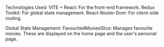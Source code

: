 <!-- # React + Vite

This template provides a minimal setup to get React working in Vite with HMR and some ESLint rules.

Currently, two official plugins are available:

- [@vitejs/plugin-react](https://github.com/vitejs/vite-plugin-react/blob/main/packages/plugin-react/README.md) uses [Babel](https://babeljs.io/) for Fast Refresh
- [@vitejs/plugin-react-swc](https://github.com/vitejs/vite-plugin-react-swc) uses [SWC](https://swc.rs/) for Fast Refresh
 -->

Technologies Used:
VITE + React: For the front-end framework.
Redux Toolkit: For global state management.
React-Router-Dom: For client-side routing.

Global State Management:
FavouritedMoviesSlice: Manages favourite movies. These are displayed on the home page and the user's personal page.

